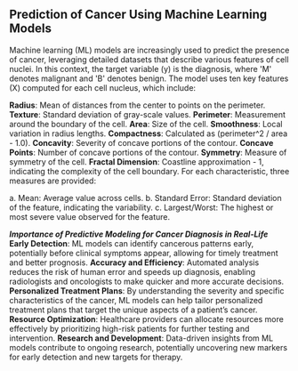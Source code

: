 
## Prediction of Cancer Using Machine Learning Models
Machine learning (ML) models are increasingly used to predict the presence of cancer, leveraging detailed datasets that describe various features of cell nuclei. In this context, the target variable (y) is the diagnosis, where 'M' denotes malignant and 'B' denotes benign. The model uses ten key features (X) computed for each cell nucleus, which include:

**Radius**: Mean of distances from the center to points on the perimeter.
**Texture**: Standard deviation of gray-scale values.
**Perimeter**: Measurement around the boundary of the cell.
**Area**: Size of the cell.
**Smoothness**: Local variation in radius lengths.
**Compactness**: Calculated as (perimeter^2 / area - 1.0).
**Concavity**: Severity of concave portions of the contour.
**Concave Points**: Number of concave portions of the contour.
**Symmetry**: Measure of symmetry of the cell.
**Fractal Dimension**: Coastline approximation - 1, indicating the complexity of the cell boundary.
For each characteristic, three measures are provided:

a. Mean: Average value across cells.
b. Standard Error: Standard deviation of the feature, indicating the variability.
c. Largest/Worst: The highest or most severe value observed for the feature.

***Importance of Predictive Modeling for Cancer Diagnosis in Real-Life***
**Early Detection**: ML models can identify cancerous patterns early, potentially before clinical symptoms appear, allowing for timely treatment and better prognosis.
**Accuracy and Efficiency**: Automated analysis reduces the risk of human error and speeds up diagnosis, enabling radiologists and oncologists to make quicker and more accurate decisions.
**Personalized Treatment Plans**: By understanding the severity and specific characteristics of the cancer, ML models can help tailor personalized treatment plans that target the unique aspects of a patient’s cancer.
**Resource Optimization**: Healthcare providers can allocate resources more effectively by prioritizing high-risk patients for further testing and intervention.
**Research and Development**: Data-driven insights from ML models contribute to ongoing research, potentially uncovering new markers for early detection and new targets for therapy.

